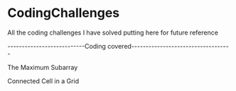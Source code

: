 # CodingChallenges
All the coding challenges I have solved putting here for future reference

---------------------------Coding covered-----------------------------------

The Maximum Subarray

Connected Cell in a Grid
